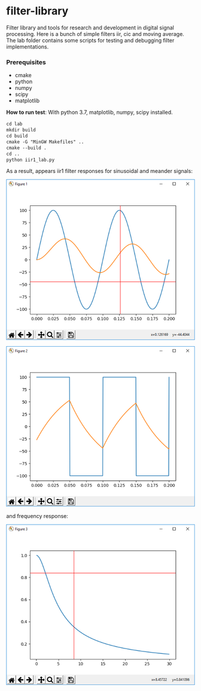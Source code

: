 # filter-library
Filter library and tools for research and development in digital signal processing. Here is a bunch of simple filters iir, cic and moving average.
The lab folder contains some scripts for testing and debugging filter implementations.

### Prerequisites
- cmake
- python
- numpy
- scipy
- matplotlib

**How to run test**:
With python 3.7, matplotlib, numpy, scipy installed.

    cd lab
    mkdir build
    cd build
    cmake -G "MinGW Makefiles" ..
    cmake --build .
    cd ..
    python iir1_lab.py

As a result, appears iir1 filter responses for sinusoidal and meander signals:

![fig1](images/fig1.png)

![fig2](images/fig2.png)

and frequency response:

![fig3](images/fig3.png)

